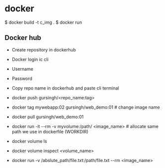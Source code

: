 # docker
$ docker build -t c_img .
$ docker run 

## Docker hub
-	Create repository in dockerhub
-	Docker login ic cli
-	Username
-	Password

  
-	Copy repo name in dockerhub and paste cli terminal
-	docker push gursingh/<repo_name:tag>
-	docker tag mywebapp:02 gursingh/web_demo:01 # change image name
-	docker pull gursingh/web_demo:01
-	docker run -it --rm -v  myvolume:/path/ <image_name> # allocate same path we use in dockerfile  (WORKDIR)
-	docker volume ls
-	docker volume inspect <volume_name>
-	docker run -v /abslute_path/file.txt:/path/file.txt --rm <image_name>
	 
